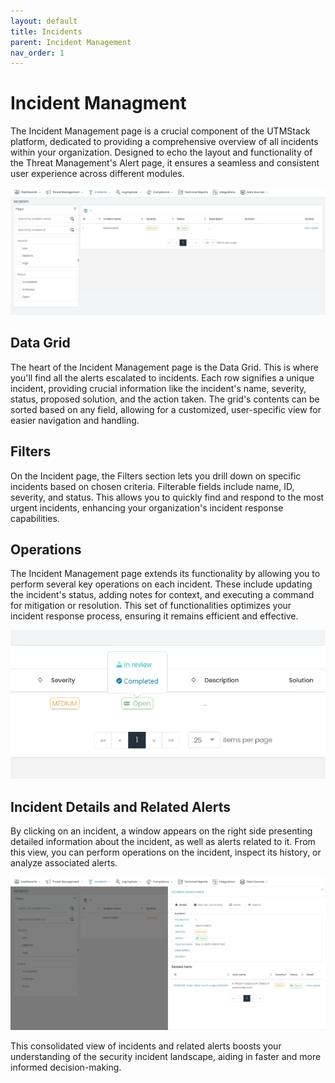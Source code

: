 ```yaml
---
layout: default
title: Incidents
parent: Incident Management
nav_order: 1
---
```


# Incident Managment
The Incident Management page is a crucial component of the UTMStack platform, dedicated to providing a comprehensive overview of all incidents within your organization. Designed to echo the layout and functionality of the Threat Management's Alert page, it ensures a seamless and consistent user experience across different modules.

<img alt="dashobard view" src="./../Images/../../Images/Components/Incidents/dash.png">


## Data Grid
The heart of the Incident Management page is the Data Grid. This is where you'll find all the alerts escalated to incidents. Each row signifies a unique incident, providing crucial information like the incident's name, severity, status, proposed solution, and the action taken. The grid's contents can be sorted based on any field, allowing for a customized, user-specific view for easier navigation and handling.


## Filters
On the Incident page, the Filters section lets you drill down on specific incidents based on chosen criteria. Filterable fields include name, ID, severity, and status. This allows you to quickly find and respond to the most urgent incidents, enhancing your organization's incident response capabilities.


## Operations
The Incident Management page extends its functionality by allowing you to perform several key operations on each incident. These include updating the incident's status, adding notes for context, and executing a command for mitigation or resolution. This set of functionalities optimizes your incident response process, ensuring it remains efficient and effective.

<img alt="dashobard view" src="./../Images/../../Images/Components/Incidents/status.png">

## Incident Details and Related Alerts

By clicking on an incident, a window appears on the right side presenting detailed information about the incident, as well as alerts related to it. From this view, you can perform operations on the incident, inspect its history, or analyze associated alerts. 


<img alt="dashobard view" src="./../Images/../../Images/Components/Incidents/incidentdetails.png">

This consolidated view of incidents and related alerts boosts your understanding of the security incident landscape, aiding in faster and more informed decision-making.